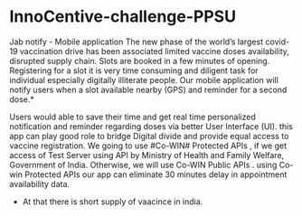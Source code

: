 # InnoCentive-challenge-PPSU
Jab notify  - Mobile application
The new phase of the world’s largest covid-19 vaccination drive has been associated limited vaccine doses availability, disrupted supply chain. Slots are booked in a few minutes of opening. Registering for a slot it is very time consuming and diligent task for individual especially digitally illiterate people. Our mobile application will notify users when a slot available nearby (GPS) and reminder for a second dose.*

Users would able to save their time and get real time personalized notification and reminder regarding doses via better User Interface (UI). this app can play good role to bridge Digital divide and provide equal access to vaccine registration.
We going to use #Co-WIN# Protected APIs , if we get access of Test Server using API by Ministry of Health and Family Welfare, Government of India. Otherwise, we will use Co-WIN Public APIs . using Co-win Protected APIs our app can eliminate 30 minutes delay in appointment availability data.



* At that there is short supply of vaacince in india. 


